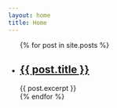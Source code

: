 ```yaml
---
layout: home
title: Home
---
```


<ul>
   {% for post in site.posts %}
     <li>
       <h2><a href="{{ post.url }}">{{ post.title }}</a></h2>
       {{ post.excerpt }}
     </li>
   {% endfor %}
 </ul>

